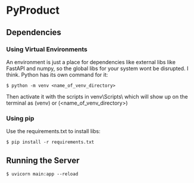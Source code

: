 # PyProduct 

## Dependencies

### Using Virtual Environments
An environment is just a place for dependencies like external libs like FastAPI and numpy, so the global libs for your system wont be disrupted. I think. Python has its own command for it:
```shell
$ python -m venv <name_of_venv_directory>
```
Then activate it with the scripts in venv\Scripts\ which will show up on the terminal as (venv) or (<name_of_venv_directory>)

### Using pip
Use the requirements.txt to install libs:
```shell
$ pip install -r requirements.txt
```


## Running the Server
```shell
$ uvicorn main:app --reload
```